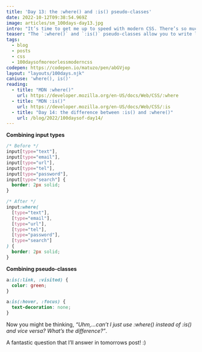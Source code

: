 ```yaml
---
title: 'Day 13: the :where() and :is() pseudo-classes'
date: 2022-10-12T09:38:54.969Z
image: articles/sm_100days-day13.jpg
intro: "It’s time to get me up to speed with modern CSS. There’s so much new in CSS that I know too little about. To change that I’ve started [#100DaysOfMoreOrLessModernCSS](/blog/2022/100-days-of-more-or-less-modern-css/). Why more or less modern CSS? Because some topics will be about cutting-edge features, while other stuff has been around for quite a while already, but I just have little to no experience with it."
teaser: "The `:where()` and `:is()` pseudo-classes allow you to write large lists of selectors in a more compact form. You can combine selectors instead of writing repetitive lists."
tags:
  - blog
  - posts
  - css
  - 100daysofmoreorlessmoderncss
codepen: https://codepen.io/matuzo/pen/abGVjop
layout: "layouts/100days.njk"
caniuse: 'where(), is()'
reading:
  - title: "MDN :where()"
    url: https://developer.mozilla.org/en-US/docs/Web/CSS/:where
  - title: "MDN :is()"
    url: https://developer.mozilla.org/en-US/docs/Web/CSS/:is
  - title: "Day 14: the difference between :is() and :where()"
    url: /blog/2022/100daysof-day14/
---
```


<p class="code-label"><strong>Combining input types</strong></p>

```css
/* Before */
input[type="text"],
input[type="email"],
input[type="url"],
input[type="tel"],
input[type="password"],
input[type="search"] {
  border: 2px solid;
}

/* After */
input:where(
  [type="text"],
  [type="email"],
  [type="url"],
  [type="tel"],
  [type="password"],
  [type="search"]
) {
  border: 2px solid;
}
```
<p class="code-label"><strong>Combining pseudo-classes</strong></p>

```css
a:is(:link, :visited) {
  color: green;
}

a:is(:hover, :focus) {
  text-decoration: none;
}
```

Now you might be thinking, *“Uhm,…can’t I just use :where() instead of :is() and vice versa? What’s the difference?”*.

A fantastic question that I’ll answer in tomorrows post! :)